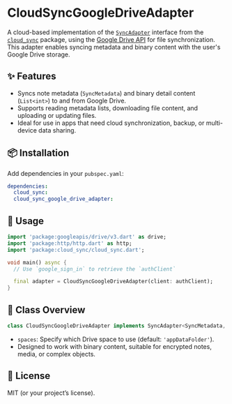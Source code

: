 # CloudSyncGoogleDriveAdapter

A cloud-based implementation of the [`SyncAdapter`](https://pub.dev/documentation/cloud_sync/latest/cloud_sync/SyncAdapter-class.html) interface from the [`cloud_sync`](https://pub.dev/packages/cloud_sync) package, using the [Google Drive API](https://pub.dev/packages/googleapis) for file synchronization. This adapter enables syncing metadata and binary content with the user's Google Drive storage.

## ✨ Features

- Syncs note metadata (`SyncMetadata`) and binary detail content (`List<int>`) to and from Google Drive.
- Supports reading metadata lists, downloading file content, and uploading or updating files.
- Ideal for use in apps that need cloud synchronization, backup, or multi-device data sharing.

## 📦 Installation

Add dependencies in your `pubspec.yaml`:

```yaml
dependencies:
  cloud_sync:
  cloud_sync_google_drive_adapter:
```

## 🚀 Usage

```dart
import 'package:googleapis/drive/v3.dart' as drive;
import 'package:http/http.dart' as http;
import 'package:cloud_sync/cloud_sync.dart';

void main() async {
  // Use `google_sign_in` to retrieve the `authClient`

  final adapter = CloudSyncGoogleDriveAdapter(client: authClient);
}
```

## 📁 Class Overview

```dart
class CloudSyncGoogleDriveAdapter implements SyncAdapter<SyncMetadata, List<int>>
```

- `spaces`: Specify which Drive space to use (default: `'appDataFolder'`).
- Designed to work with binary content, suitable for encrypted notes, media, or complex objects.

## 📄 License

MIT (or your project’s license).
